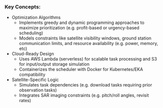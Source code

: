 ### Key Concepts:
* Optimization Algorithms
    - Implements greedy and dynamic programming approaches to maximize prioritization (e.g. profit-based or urgency-based scheduling)
    - Models constraints like satellite visibility windows, ground station communication limits, and resource availability (e.g. power, memory, etc)
* Cloud-Ready Design
    - Uses AWS Lambda (serverless) for scalable task processing and S3 for input/output storage simulation
    - Containerizes the scheduler with Docker for Kubernetes/EKA compatibility
* Satellite-Specific Logic
    - Simulates task dependencies (e.g. download tasks requiring prior observation tasks)
    - Integrates SAR imaging constraints (e.g. pitch/roll angles, revisit rates)